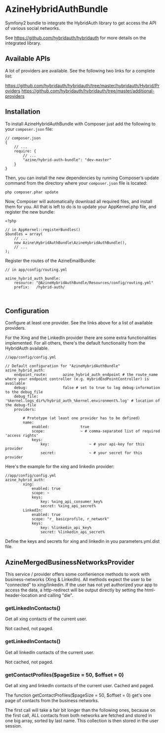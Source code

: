 AzineHybridAuthBundle
==================

Symfony2 bundle to integrate the HybridAuth library to get access the API of various social networks. 

See https://github.com/hybridauth/hybridauth for more details on the integrated library.

## Available APIs
A lot of providers are available. See the following two links for a complete list:

https://github.com/hybridauth/hybridauth/tree/master/hybridauth/Hybrid/Providers
https://github.com/hybridauth/hybridauth/tree/master/additional-providers


## Installation
To install AzineHybridAuthBundle with Composer just add the following to your `composer.json` file:

```
// composer.json
{
    // ...
    require: {
        // ...
        "azine/hybrid-auth-bundle": "dev-master"
    }
}
```
Then, you can install the new dependencies by running Composer’s update command from 
the directory where your `composer.json` file is located:

```
php composer.phar update
```
Now, Composer will automatically download all required files, and install them for you. 
All that is left to do is to update your AppKernel.php file, and register the new bundle:

```
<?php

// in AppKernel::registerBundles()
$bundles = array(
    // ...
    new Azine\HybridAuthBundle\AzineHybridAuthBundle(),
    // ...
);
```

Register the routes of the AzineEmailBundle:

```
// in app/config/routing.yml

azine_hybrid_auth_bundle:
    resource: "@AzineHybridAuthBundle/Resources/config/routing.yml"
    prefix:   /hybrid-auth/
    
    
```

## Configuration
Configure at least one provider. See the links above for a list of available providers.

For the Xing and the LinkedIn provider there are some extra functionalities implemented. 
For all others, there's the default functionality from the HybridAuth available.

```
//app/config/config.yml

// Default configuration for "AzineHybridAuthBundle"
azine_hybrid_auth:
    endpoint_route:       azine_hybrid_auth_endpoint # the route_name where your endpoint controller (e.g. HybridEndPointController) is available
    debug:                false # set to true to log debug-information to the debug_file
    debug_file:           '%kernel.logs_dir%/hybrid_auth_%kernel.environment%.log' # location of the debug-file
    providers:

        # Prototype (at least one provider has to be defined)
        name: 
            enabled:              true
            scope:                ~ # comma-separated list of required 'access rights'
            keys:
                key:                  ~ # your api-key for this provider
                secret:               ~ # your secret for this provider
```

Here's the example for the xing and linkedin provider:
```
//app/config/config.yml
azine_hybrid_auth:
        xing:
            enabled: true
            scope: ~
            keys:
                key: %xing_api_consumer_key%
                secret: %xing_api_secret%
        LinkedIn:
            enabled: true
            scope: "r_ basicprofile, r_network"
            keys:
                key: %linkedin_api_key%
                secret: %linkedin_api_secret%
```
Define the keys and secrets for xing and linkedin in you parameters.yml.dist file.

## AzineMergedBusinessNetworksProvider
This service / provider offers some confienience methods to work with business-networks (Xing & LinkedIn).
All methods expect the user to be "connected" to xing/linkedin. If the user has not yet authorized your app
to access the data, a http-redirect will be output directly by setting the html-header-location and calling "die". 

### getLinkedInContacts()
Get all xing contacts of the current user.

Not cached, not paged.

### getLinkedInContacts()
Get all linkedIn contacts of the current user.

Not cached, not paged.

### getContactProfiles($pageSize = 50, $offset = 0)
Get all xing and linkedIn contacts of the current user. Cached and paged.

The function getContactProfiles($pageSize = 50, $offset = 0) get's one page of contacts from the business networks.

The first call will take a fair bit longer than the following ones, because on the first call, ALL contacts from
both networks are fetched and stored in one big array, sorted by last name. This collection is then stored in the 
user session. 




